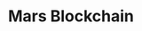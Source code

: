 ---
layout: default
######## CARD FRONT VARIABLE
img: mars.jpg
# kind blockchain : tendermint, polkadot, ethereum, near, move.
kind_blockchain: tendermint
title: Mars Blockchain 
modal: mars-testnet
# status
# - finished
# - ongoing
# - cancel
# - preparations / other
status: cancel
reason: Need Buy Coin for Validation

######## DETAILS USED MODAL
website: "https://marsprotocol.io"
event_name: "Testnet"
event_link:  "https://testnet-explorer.marsprotocol.io/validators/marsvaloper1fweyc4x5pva537y3v6ajxxrckf68ka50hh8mzw"
node_id: "<code>marsvaloper1fweyc4x5pva537y3v6ajxxrckf68ka50hh8mzw</code>"

######### TECHNOLOGY
os: Ubuntu 22.04
monitoring: Grafana, Prometheus, Telegraf
monitoring_pdf: RoomIT_Mars-Grafana.pdf
security: "Audit (Lynis and Greenbonde), Hardening CIS"
network: "Wireguard (Communication between Machine)"

######## INFRASTRUCTURE
# if kind_blockchain is tendermint,please assign  tendermint_ of value
tendermint_monitoring: "https://testnet.roomit.xyz"
tendermint_rpc: "https://rpc.mars.roomit.xyz"
tendermint_api: "https://api.mars.roomit.xyz"
tendermint_grpc: "https://grpc.mars.roomit.xyz"
tendermint_grpc_web: "https://grpc-web.mars.roomit.xyz"
---